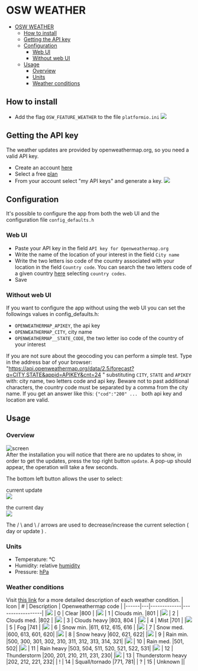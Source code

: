 # OSW WEATHER

- [OSW WEATHER](#osw-weather)
  - [How to install](#how-to-install)
  - [Getting the API key](#getting-the-api-key)
  - [Configuration](#configuration)
    - [Web UI](#web-ui)
    - [Without web UI](#without-web-ui)
  - [Usage](#usage)
    - [Overview](#overview)
    - [Units](#units)
    - [Weather conditions](#weather-conditions)

## How to install
- Add the flag `OSW_FEATURE_WEATHER` to the file `platformio.ini`
![](/assets/apps/OswWeather/example_ini.png)

## Getting the API key
The weather updates are provided by openweathermap.org, so you need a valid API key. 
- Create an account [here](https://openweathermap.org/)
- Select a free [plan](https://openweathermap.org/price)
- From your account select "my API keys" and generate a key.
![](/assets/apps/OswWeather/key.png)
## Configuration
It's possible to configure the app from both the web UI and the configuration file `config_defaults.h`
### Web UI
- Paste your API key in the field `API key for Openweathermap.org`
- Write the name of the location of your interest in the field `City name`
- Write the two letters iso code of the country associated with your location in the field `Country code`. You can search the two letters code of a given country [here](https://www.iso.org/obp/ui/#home) selecting `country codes`.
- Save
### Without web UI
If you want to configure the app without using the web UI you can set the followings values in config_defaults.h:
- `OPENWEATHERMAP_APIKEY`, the api key
- `OPENWEATHERMAP_CITY`, city name
- `OPENWEATHERMAP__STATE_CODE`, the two letter iso code of the country of your interest    



If you are not sure about the geocoding you can perform a simple test.
Type in the address bar of your browser: "https://api.openweathermap.org/data/2.5/forecast?q=CITY,STATE&appid=APIKEY&cnt=24 "
substituting `CITY`, `STATE` and `APIKEY` with: city name, two letters code and api key. Beware not to past additional characters, the country code must be separated by a comma from the city name.
If you get an answer like this: `{"cod":"200" ... ` both api key and location are valid.

## Usage
### Overview
![screen](/assets/apps/OswWeather/sync.png)   
After the installation you will notice that there are no updates to show, in order to get the updates, press the top right button `update`. A pop-up should appear, the operation will take a few seconds.  

The bottom left button allows the user to select:  

current update  
![](/assets/apps/OswWeather/h.png)

the current day  
![](/assets/apps/OswWeather/day.png)

The / \  and \ /  arrows are used to decrease/increase the current selection ( day or update ) .
### Units
- Temperature: °C
- Humidity: relative [humidity](https://en.wikipedia.org/wiki/Humidity#Relative_humidity)
- Pressure: [hPa](https://en.wikipedia.org/wiki/Pascal_(unit)#Multiples_and_submultiples)
### Weather conditions 
Visit [this link](https://openweathermap.org/weather-conditions#Weather-Condition-Codes-2) for a more detailed description of each weather condition.
| Icon | # | Description | Openweathermap code |
|------|---|-------------|------------------|
|![](/assets/apps/OswWeather/sun.png) | 0 | Clear |800  |
|![](/assets/apps/OswWeather/cl1.png) | 1 | Clouds min. |801  |
|![](/assets/apps/OswWeather/cl2.png) | 2 | Clouds med. |802  |
|![](/assets/apps/OswWeather/cl3.png) | 3 | Clouds heavy |803, 804 |
|![](/assets/apps/OswWeather/mist.png) | 4 | Mist |701  |
|![](/assets/apps/OswWeather/fog.png) | 5 | Fog |741  |
|![](/assets/apps/OswWeather/snow1.png) | 6 | Snow min. |611, 612, 615, 616  |
|![](/assets/apps/OswWeather/snow2.png) | 7 | Snow med. |600, 613, 601, 620|
|![](/assets/apps/OswWeather/snow3.png) | 8 | Snow heavy |602, 621, 622|
|![](/assets/apps/OswWeather/rain1.png) | 9 | Rain min. |500, 300, 301, 302, 310, 311, 312, 313, 314, 321|
|![](/assets/apps/OswWeather/rain2.png) | 10 | Rain med. |501, 502|
|![](/assets/apps/OswWeather/rain3.png) | 11 | Rain heavy |503, 504, 511, 520, 521, 522, 531|
|![](/assets/apps/OswWeather/th1.png) | 12 | Thunderstorm  |200, 201, 210, 211, 231, 230|
|![](/assets/apps/OswWeather/th2.png) | 13 | Thunderstorm heavy  |202, 212, 221, 232|
| ! | 14 | Squall/tornado  |771, 781|
| ? | 15 | Unknown  ||

